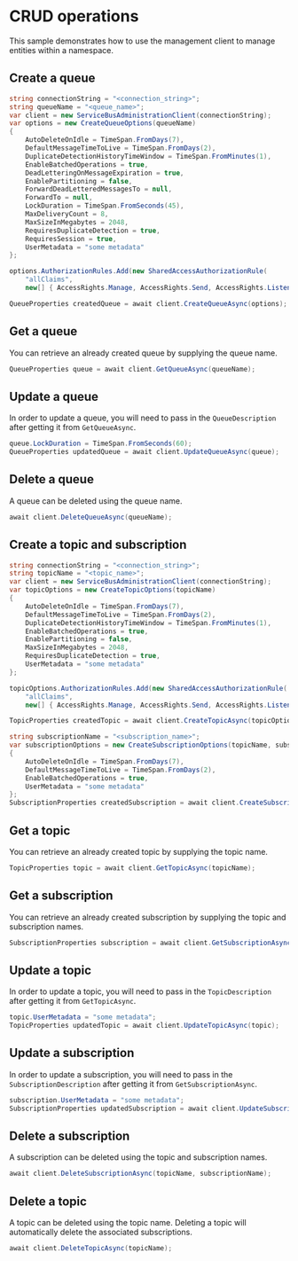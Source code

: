 # CRUD operations

This sample demonstrates how to use the management client to manage entities within a namespace.

## Create a queue

```C# Snippet:CreateQueue
string connectionString = "<connection_string>";
string queueName = "<queue_name>";
var client = new ServiceBusAdministrationClient(connectionString);
var options = new CreateQueueOptions(queueName)
{
    AutoDeleteOnIdle = TimeSpan.FromDays(7),
    DefaultMessageTimeToLive = TimeSpan.FromDays(2),
    DuplicateDetectionHistoryTimeWindow = TimeSpan.FromMinutes(1),
    EnableBatchedOperations = true,
    DeadLetteringOnMessageExpiration = true,
    EnablePartitioning = false,
    ForwardDeadLetteredMessagesTo = null,
    ForwardTo = null,
    LockDuration = TimeSpan.FromSeconds(45),
    MaxDeliveryCount = 8,
    MaxSizeInMegabytes = 2048,
    RequiresDuplicateDetection = true,
    RequiresSession = true,
    UserMetadata = "some metadata"
};

options.AuthorizationRules.Add(new SharedAccessAuthorizationRule(
    "allClaims",
    new[] { AccessRights.Manage, AccessRights.Send, AccessRights.Listen }));

QueueProperties createdQueue = await client.CreateQueueAsync(options);
```

## Get a queue

You can retrieve an already created queue by supplying the queue name.

```C# Snippet:GetQueue
QueueProperties queue = await client.GetQueueAsync(queueName);
```

## Update a queue

In order to update a queue, you will need to pass in the `QueueDescription` after getting it from `GetQueueAsync`.

```C# Snippet:UpdateQueue
queue.LockDuration = TimeSpan.FromSeconds(60);
QueueProperties updatedQueue = await client.UpdateQueueAsync(queue);
```

## Delete a queue

A queue can be deleted using the queue name.

```C# Snippet:DeleteQueue
await client.DeleteQueueAsync(queueName);
```

## Create a topic and subscription

```C# Snippet:CreateTopicAndSubscription
string connectionString = "<connection_string>";
string topicName = "<topic_name>";
var client = new ServiceBusAdministrationClient(connectionString);
var topicOptions = new CreateTopicOptions(topicName)
{
    AutoDeleteOnIdle = TimeSpan.FromDays(7),
    DefaultMessageTimeToLive = TimeSpan.FromDays(2),
    DuplicateDetectionHistoryTimeWindow = TimeSpan.FromMinutes(1),
    EnableBatchedOperations = true,
    EnablePartitioning = false,
    MaxSizeInMegabytes = 2048,
    RequiresDuplicateDetection = true,
    UserMetadata = "some metadata"
};

topicOptions.AuthorizationRules.Add(new SharedAccessAuthorizationRule(
    "allClaims",
    new[] { AccessRights.Manage, AccessRights.Send, AccessRights.Listen }));

TopicProperties createdTopic = await client.CreateTopicAsync(topicOptions);

string subscriptionName = "<subscription_name>";
var subscriptionOptions = new CreateSubscriptionOptions(topicName, subscriptionName)
{
    AutoDeleteOnIdle = TimeSpan.FromDays(7),
    DefaultMessageTimeToLive = TimeSpan.FromDays(2),
    EnableBatchedOperations = true,
    UserMetadata = "some metadata"
};
SubscriptionProperties createdSubscription = await client.CreateSubscriptionAsync(subscriptionOptions);
```

## Get a topic

You can retrieve an already created topic by supplying the topic name.

```C# Snippet:GetTopic
TopicProperties topic = await client.GetTopicAsync(topicName);
```

## Get a subscription

You can retrieve an already created subscription by supplying the topic and subscription names.

```C# Snippet:GetSubscription
SubscriptionProperties subscription = await client.GetSubscriptionAsync(topicName, subscriptionName);
```

## Update a topic

In order to update a topic, you will need to pass in the `TopicDescription` after getting it from `GetTopicAsync`.

```C# Snippet:UpdateTopic
topic.UserMetadata = "some metadata";
TopicProperties updatedTopic = await client.UpdateTopicAsync(topic);
```

## Update a subscription

In order to update a subscription, you will need to pass in the `SubscriptionDescription` after getting it from `GetSubscriptionAsync`.

```C# Snippet:UpdateSubscription
subscription.UserMetadata = "some metadata";
SubscriptionProperties updatedSubscription = await client.UpdateSubscriptionAsync(subscription);
```

## Delete a subscription

A subscription can be deleted using the topic and subscription names.

```C# Snippet:DeleteSubscription
await client.DeleteSubscriptionAsync(topicName, subscriptionName);
```

## Delete a topic

A topic can be deleted using the topic name. Deleting a topic will automatically delete the associated subscriptions.

```C# Snippet:DeleteTopic
await client.DeleteTopicAsync(topicName);
```
